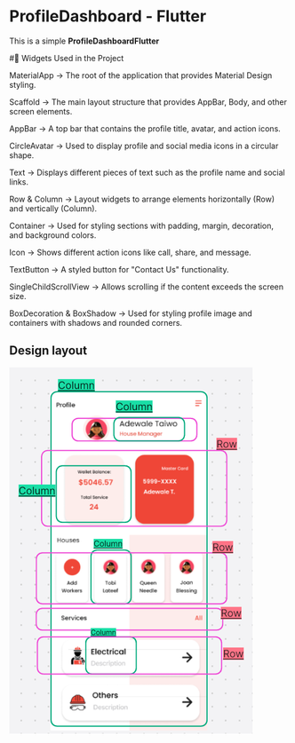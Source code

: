 # ProfileDashboard - Flutter

This is a simple **ProfileDashboardFlutter** 

#📌 Widgets Used in the Project

MaterialApp → The root of the application that provides Material Design styling.

Scaffold → The main layout structure that provides AppBar, Body, and other screen elements.

AppBar → A top bar that contains the profile title, avatar, and action icons.

CircleAvatar → Used to display profile and social media icons in a circular shape.

Text → Displays different pieces of text such as the profile name and social links.

Row & Column → Layout widgets to arrange elements horizontally (Row) and vertically (Column).

Container → Used for styling sections with padding, margin, decoration, and background colors.

Icon → Shows different action icons like call, share, and message.

TextButton → A styled button for "Contact Us" functionality.

SingleChildScrollView → Allows scrolling if the content exceeds the screen size.

BoxDecoration & BoxShadow → Used for styling profile image and containers with shadows and rounded corners.

## Design layout
![ProfileDashboard Design layout](assets/ScreenDesignLayout.png)

